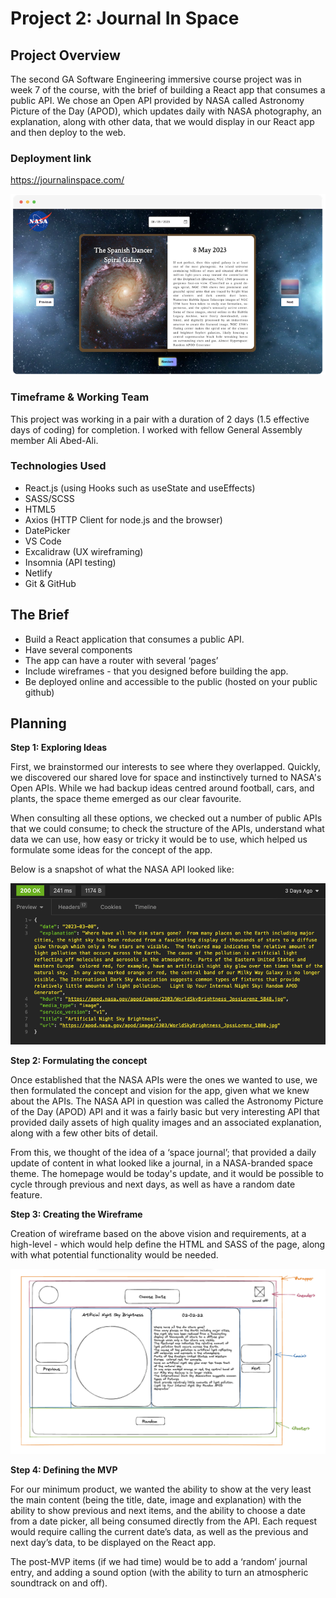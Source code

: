 <h1>Project 2: Journal In Space</h1>

<h2>Project Overview</h2>

The second GA Software Engineering immersive course project was in week 7 of the course, with the brief of building a React app that consumes a public API.  We chose an Open API provided by NASA called Astronomy Picture of the Day (APOD), which updates daily with NASA photography, an explanation, along with other data, that we would display in our React app and then deploy to the web.

<h3>Deployment link</h3>

https://journalinspace.com/

![My Image](src/images/nasa2.png)

<h3>Timeframe & Working Team</h3>

This project was working in a pair with a duration of 2 days (1.5 effective days of coding) for completion.  I worked with fellow General Assembly member Ali Abed-Ali. 

<h3>Technologies Used</h3>

- React.js (using Hooks such as useState and useEffects)
- SASS/SCSS
- HTML5
- Axios (HTTP Client for node.js and the browser)
- DatePicker
- VS Code
- Excalidraw (UX wireframing)
- Insomnia (API testing)
- Netlify
- Git & GitHub

<h2>The Brief</h2>

- Build a React application that consumes a public API.
- Have several components
- The app can have a router with several ‘pages’
- Include wireframes - that you designed before building the app.
- Be deployed online and accessible to the public (hosted on your public github)

<h2>Planning</h2>

<b>Step 1: Exploring Ideas</b>

First, we brainstormed our interests to see where they overlapped. Quickly, we discovered our shared love for space and instinctively turned to NASA's Open APIs. While we had backup ideas centred around football, cars, and plants, the space theme emerged as our clear favourite.

When consulting all these options, we checked out a number of public APIs that we could consume; to check the structure of the APIs, understand what data we can use, how easy or tricky it would be to use, which helped us formulate some ideas for the concept of the app.

Below is a snapshot of what the NASA API looked like:

![My Image](src/images/image14.png)

<b>Step 2: Formulating the concept</b>

Once established that the NASA APIs were the ones we wanted to use, we then formulated the concept and vision for the app, given what we knew about the APIs.  The NASA API in question was called the Astronomy Picture of the Day (APOD) API and it was a fairly basic but very interesting API that provided daily assets of high quality images and an associated explanation, along with a few other bits of detail.

From this, we thought of the idea of a ‘space journal’; that provided a daily update of content in what looked like a journal, in a NASA-branded space theme.  The homepage would be today's update, and it would be possible to cycle through previous and next days, as well as have a random date feature.

<b>Step 3: Creating the Wireframe</b>

Creation of wireframe based on the above vision and requirements, at a high-level - which would help define the HTML and SASS of the page, along with what potential functionality would be needed.

![My Image](src/images/image7.png)

<b>Step 4: Defining the MVP</b>

For our minimum product, we wanted the ability to show at the very least the main content (being the title, date, image and explanation) with the ability to show previous and next items, and the ability to choose a date from a date picker, all being consumed directly from the API.  Each request would require calling the current date’s data, as well as the previous and next day’s data, to be displayed on the React app.

The post-MVP items (if we had time) would be to add a ‘random’ journal entry, and adding a sound option (with the ability to turn an atmospheric soundtrack on and off).





